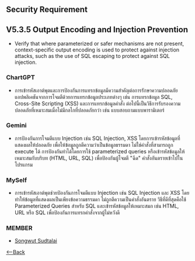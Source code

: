## Security Requirement

## V5.3.5 Output Encoding and Injection Prevention
- Verify that where parameterized or safer mechanisms are not present, 
context-specific output encoding is used to protect against injection attacks, 
such as the use of SQL escaping to protect against SQL injection. 

### ChartGPT  
- การเข้ารหัสเอาต์พุตและการป้องกันการแทรกข้อมูลมีความสำคัญต่อการรักษาความปลอดภัยแอปพลิเคชันจากการโจมตีด้วยการแทรกข้อมูลประเภทต่างๆ เช่น การแทรกข้อมูล SQL, Cross-Site Scripting (XSS) และการแทรกข้อมูลคำสั่ง ต่อไปนี้เป็นวิธีการรับรองความปลอดภัยที่เหมาะสมเมื่อไม่มีกลไกที่ปลอดภัยกว่า เช่น แบบสอบถามแบบพารามิเตอร์

### Gemini
- การป้องกันการโจมตีแบบ Injection เช่น SQL Injection, XSS โดยการเข้ารหัสข้อมูลที่แสดงผลให้ปลอดภัย เพื่อให้ข้อมูลถูกตีความว่าเป็นข้อมูลธรรมดา ไม่ใช่คำสั่งที่สามารถถูก execute ได้ การป้องกันทำได้โดยการใช้ parameterized queries หรือเข้ารหัสข้อมูลให้เหมาะสมกับบริบท (HTML, URL, SQL) เพื่อป้องกันผู้โจมตี "ฉีด" คำสั่งอันตรายเข้าไปในโปรแกรม

### MySelf
- การเข้ารหัสเอาต์พุตช่วยป้องกันการโจมตีแบบ Injection เช่น SQL Injection และ XSS โดยทำให้ข้อมูลที่แสดงผลเป็นเพียงข้อความธรรมดา ไม่ถูกตีความเป็นคำสั่งอันตราย วิธีที่ดีที่สุดคือใช้ Parameterized Queries สำหรับ SQL และเข้ารหัสข้อมูลให้เหมาะสมก เช่น HTML, URL หรือ SQL เพื่อป้องกันการแทรกคำสั่งจากผู้ไม่หวังดี

### MEMBER

- [Songwut Sudtalai](https://gunqeq.github.io/security-requirement)

[<--Back](README.md)
